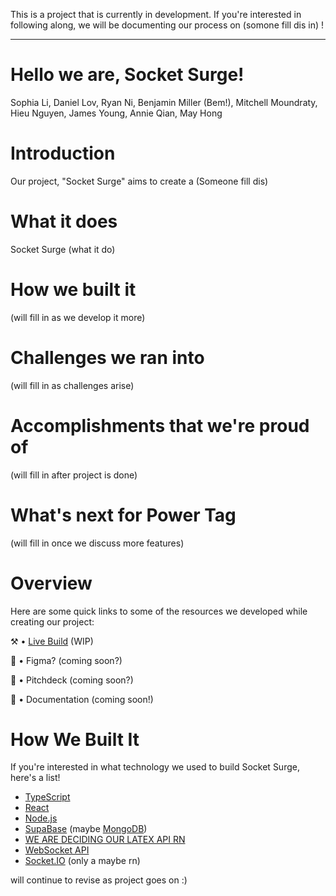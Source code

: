 This is a project that is currently in development. If you're interested in following along, we will be documenting our process on (somone fill dis in) !

---

# Hello we are, Socket Surge!
Sophia Li,
Daniel Lov,
Ryan Ni,
Benjamin Miller (Bem!), 
Mitchell Moundraty,
Hieu Nguyen,
James Young,
Annie Qian,
May Hong


# Introduction
Our project, "Socket Surge" aims to create a (Someone fill dis)

# What it does
Socket Surge (what it do)

# How we built it
(will fill in as we develop it more)

# Challenges we ran into
(will fill in as challenges arise)

# Accomplishments that we're proud of
(will fill in after project is done)

# What's next for Power Tag
(will fill in once we discuss more features)

# Overview
Here are some quick links to some of the resources we developed while creating our project:

⚒️ • [Live Build](FILL_IN_LINK_LATER) (WIP)

📐 • Figma? (coming soon?) 

📢 • Pitchdeck (coming soon?) 

📕 • Documentation (coming soon!) 

# How We Built It
If you're interested in what technology we used to build Socket Surge, here's a list!

- [TypeScript](https://www.typescriptlang.org/docs/)
- [React](https://legacy.reactjs.org/docs/getting-started.html)
- [Node.js](https://nodejs.org/docs/latest/api/)
- [SupaBase](https://supabase.com/docs) (maybe [MongoDB](https://www.mongodb.com/docs/))
- [WE ARE DECIDING OUR LATEX API RN](fill_in_url)
- [WebSocket API](https://developer.mozilla.org/en-US/docs/Web/API/WebSockets_API)
- [Socket.IO](https://socket.io/docs/v4/) (only a maybe rn)

will continue to revise as project goes on :)



 
